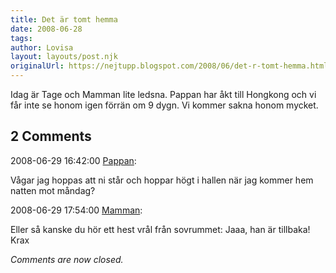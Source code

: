 ```yaml
---
title: Det är tomt hemma
date: 2008-06-28
tags: 	
author: Lovisa
layout: layouts/post.njk
originalUrl: https://nejtupp.blogspot.com/2008/06/det-r-tomt-hemma.html
---
```


Idag är Tage och Mamman lite ledsna. Pappan har åkt till Hongkong och vi får inte se honom igen förrän om 9 dygn. Vi kommer sakna honom mycket.

<div class="comments">
	<div class="comments-header"><h2>2 Comments</h2></div>
	<div class="comments-body">
			<div class="comment" id="comment-7675273850239348978">
				<p class="comment-header">
					<date datetime="2008-06-29T16:42:00.000+02:00">2008-06-29 16:42:00</date> 
					<a href="https://www.blogger.com/profile/02900993942775660627" rel="nofollow">Pappan</a>:
				</p>
				<div class="comment-content"><p>Vågar jag hoppas att ni står och hoppar högt i hallen när jag kommer hem natten mot måndag?</p></div>
				<div class="comment-footer"></div>
			</div>
			<div class="comment" id="comment-7579175921796807961">
				<p class="comment-header">
					<date datetime="2008-06-29T17:54:00.000+02:00">2008-06-29 17:54:00</date> 
					<a href="https://www.blogger.com/profile/15863123892860534613" rel="nofollow">Mamman</a>:
				</p>
				<div class="comment-content"><p>Eller så kanske du hör ett hest vrål från sovrummet: Jaaa, han är tillbaka! Krax</p></div>
				<div class="comment-footer"></div>
			</div></div>
	<p class="comments-footer"><em>Comments are now closed.</em></p>
</div>